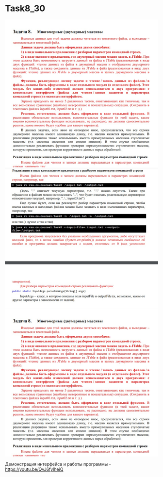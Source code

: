 # Task8_30
![alt text](1.jpg)
![alt text](2.jpg)
![alt text](3.jpg)


Демонстрация интерфейса и работы программы - https://youtu.be/QvJ6fylheiQ
